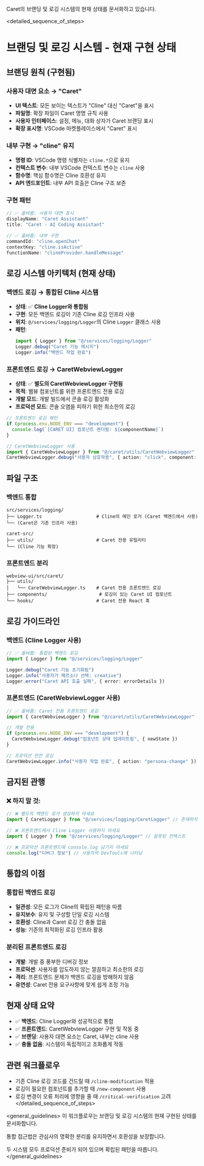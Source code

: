 Caret의 브랜딩 및 로깅 시스템의 현재 상태를 문서화하고 있습니다.

<detailed_sequence_of_steps>
# 브랜딩 및 로깅 시스템 - 현재 구현 상태

## 브랜딩 원칙 (구현됨)

### 사용자 대면 요소 → "Caret"
- **UI 텍스트**: 모든 보이는 텍스트가 "Cline" 대신 "Caret"을 표시
- **파일명**: 확장 파일이 Caret 명명 규칙 사용
- **사용자 인터페이스**: 설정, 메뉴, 대화 상자가 Caret 브랜딩 표시
- **확장 표시명**: VSCode 마켓플레이스에서 "Caret" 표시

### 내부 구현 → "cline" 유지
- **명령 ID**: VSCode 명령 식별자는 `cline.*`으로 유지
- **컨텍스트 변수**: 내부 VSCode 컨텍스트 변수는 `cline` 사용
- **함수명**: 핵심 함수명은 Cline 호환성 유지
- **API 엔드포인트**: 내부 API 호출은 Cline 구조 보존

### 구현 패턴
```typescript
// ✅ 올바름: 사용자 대면 표시
displayName: "Caret Assistant"
title: "Caret - AI Coding Assistant"

// ✅ 올바름: 내부 구현
commandId: "cline.openChat"
contextKey: "cline.isActive"
functionName: "clineProvider.handleMessage"
```

## 로깅 시스템 아키텍처 (현재 상태)

### 백엔드 로깅 → 통합된 Cline 시스템
- **상태**: ✅ **Cline Logger와 통합됨**
- **구현**: 모든 백엔드 로깅이 기존 Cline 로깅 인프라 사용
- **위치**: `@/services/logging/Logger`의 Cline `Logger` 클래스 사용
- **패턴**:
  ```typescript
  import { Logger } from "@/services/logging/Logger"
  Logger.debug("Caret 기능 메시지")
  Logger.info("백엔드 작업 완료")
  ```

### 프론트엔드 로깅 → CaretWebviewLogger
- **상태**: ✅ **별도의 CaretWebviewLogger 구현됨**
- **목적**: 웹뷰 컴포넌트를 위한 프론트엔드 전용 로깅
- **개발 모드**: 개발 빌드에서 콘솔 로깅 활성화
- **프로덕션 모드**: 콘솔 오염을 피하기 위한 최소한의 로깅

```typescript
// 프론트엔드 로깅 패턴
if (process.env.NODE_ENV === "development") {
  console.log(`[CARET UI] 컴포넌트 렌더됨: ${componentName}`)
}

// CaretWebviewLogger 사용
import { CaretWebviewLogger } from "@/caret/utils/CaretWebviewLogger"
CaretWebviewLogger.debug("사용자 상호작용", { action: "click", component: "persona-selector" })
```

## 파일 구조

### 백엔드 통합
```
src/services/logging/
├── Logger.ts                    # Cline의 메인 로거 (Caret 백엔드에서 사용)
└── (Caret은 기존 인프라 사용)

caret-src/
├── utils/                       # Caret 전용 유틸리티
└── (Cline 기능 확장)
```

### 프론트엔드 분리
```
webview-ui/src/caret/
├── utils/
│   └── CaretWebviewLogger.ts    # Caret 전용 프론트엔드 로깅
├── components/                   # 로깅이 있는 Caret UI 컴포넌트
└── hooks/                       # Caret 전용 React 훅
```

## 로깅 가이드라인

### 백엔드 (Cline Logger 사용)
```typescript
// ✅ 올바름: 통합된 백엔드 로깅
import { Logger } from "@/services/logging/Logger"

Logger.debug("Caret 기능 초기화됨")
Logger.info("사용자가 페르소나 선택: creative")
Logger.error("Caret API 호출 실패", { error: errorDetails })
```

### 프론트엔드 (CaretWebviewLogger 사용)
```typescript
// ✅ 올바름: Caret 전용 프론트엔드 로깅
import { CaretWebviewLogger } from "@/caret/utils/CaretWebviewLogger"

// 개발 전용
if (process.env.NODE_ENV === "development") {
  CaretWebviewLogger.debug("컴포넌트 상태 업데이트됨", { newState })
}

// 프로덕션 안전 로깅
CaretWebviewLogger.info("사용자 작업 완료", { action: "persona-change" })
```

## 금지된 관행

### ❌ 하지 말 것:
```typescript
// ❌ 별도의 백엔드 로거 생성하지 마세요
import { CaretLogger } from "@/services/logging/CaretLogger" // 존재하지 않음

// ❌ 프론트엔드에서 Cline Logger 사용하지 마세요
import { Logger } from "@/services/logging/Logger" // 잘못된 컨텍스트

// ❌ 프로덕션 프론트엔드에 console.log 남기지 마세요
console.log("디버그 정보") // 사용자의 DevTools에 나타남
```

## 통합의 이점

### 통합된 백엔드 로깅
- **일관성**: 모든 로그가 Cline의 확립된 패턴을 따름
- **유지보수**: 유지 및 구성할 단일 로깅 시스템
- **호환성**: Cline과 Caret 로깅 간 충돌 없음
- **성능**: 기존의 최적화된 로깅 인프라 활용

### 분리된 프론트엔드 로깅
- **개발**: 개발 중 풍부한 디버깅 정보
- **프로덕션**: 사용자를 압도하지 않는 깔끔하고 최소한의 로깅
- **격리**: 프론트엔드 문제가 백엔드 로깅을 방해하지 않음
- **유연성**: Caret 전용 요구사항에 맞게 쉽게 조정 가능

## 현재 상태 요약
- ✅ **백엔드**: Cline Logger와 성공적으로 통합
- ✅ **프론트엔드**: CaretWebviewLogger 구현 및 작동 중
- ✅ **브랜딩**: 사용자 대면 요소는 Caret, 내부는 cline 사용
- ✅ **충돌 없음**: 시스템이 독립적이고 조화롭게 작동

## 관련 워크플로우
- 기존 Cline 로깅 코드를 건드릴 때 `/cline-modification` 적용
- 로깅이 필요한 컴포넌트를 추가할 때 `/new-component` 사용
- 로깅 변경이 오류 처리에 영향을 줄 때 `/critical-verification` 고려
</detailed_sequence_of_steps>

<general_guidelines>
이 워크플로우는 브랜딩 및 로깅 시스템의 현재 구현된 상태를 문서화합니다.

통합 접근법은 관심사의 명확한 분리를 유지하면서 호환성을 보장합니다.

두 시스템 모두 프로덕션 준비가 되어 있으며 확립된 패턴을 따릅니다.
</general_guidelines>